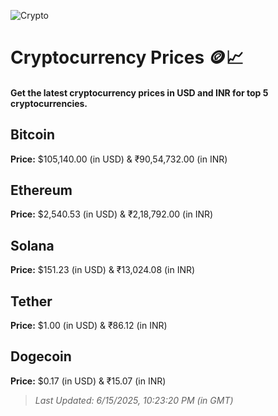 
![Crypto](https://www.techguide.com.au/wp-content/uploads/2020/11/crypto3.jpeg)

# Cryptocurrency Prices 🪙📈

#### Get the latest cryptocurrency prices in USD and INR for top 5 cryptocurrencies.

## Bitcoin

**Price:** $105,140.00 (in USD) & ₹90,54,732.00 (in INR)

## Ethereum

**Price:** $2,540.53 (in USD) & ₹2,18,792.00 (in INR)

## Solana

**Price:** $151.23 (in USD) & ₹13,024.08 (in INR)

## Tether

**Price:** $1.00 (in USD) & ₹86.12 (in INR)

## Dogecoin

**Price:** $0.17 (in USD) & ₹15.07 (in INR)

> _Last Updated: 6/15/2025, 10:23:20 PM (in GMT)_
